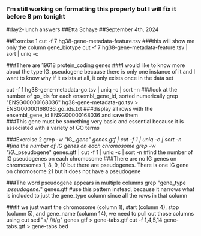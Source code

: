 ### I'm still working on formatting this properly but I will fix it before 8 pm tonight 
#day2-lunch answers
##Etta Schaye
##September 4th, 2024

##Exercise 1 
cut -f 7 hg38-gene-metadata-feature.tsv ###this will show me only the column gene_biotype
cut -f 7 hg38-gene-metadata-feature.tsv | sort | uniq -c 

###There are 19618 protein_coding genes
###I would like to know more about the type IG_pseudogene because there is only one instance of it and I want to know why if it exists at all, it only exists once in the data set

cut -f 1 hg38-gene-metadata-go.tsv | uniq -c | sort -n ###look at the number of go_ids for each ensembl_gene_id, sorted numerically
grep "ENSG00000168036" hg38-gene-metadata-go.tsv > ENSG00000168036_go_ids.txt ###display all rows with the ensembl_gene_id ENSG00000168036 and save them  
###This gene must be something very basic and essential because it is associated with a variety of GO terms

###Exercise 2
grep -w "IG_._gene" genes.gtf | cut -f 1 | uniq -c | sort -n #find the number of IG genes on each chromosome 
grep -w "IG_._pseudogene" genes.gtf | cut -f 1 | uniq -c | sort -n #find the number of IG pseudogenes on each chromosome 
###There are no IG genes on chromosomes 1, 8, 9, 10 but there are pseudogenes. There is one IG gene on chromosome 21 but it does not have a pseudogene

###The word pseudogene appears in multiple columns 
grep "gene_type .*pseudogene.*" genes.gtf #use this pattern instead, because it narrows what is included to just the gene_type column since all the rows in that column 

###If we just want the chromosome (column 1), start (column 4), stop (column 5), and gene_name (column 14), we need to pull out those columns using cut
sed "s/ /\t/g" genes.gtf > gene-tabs.gtf
cut -f 1,4,5,14 gene-tabs.gtf > gene-tabs.bed